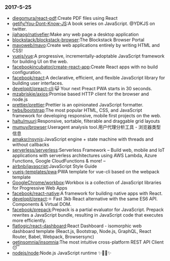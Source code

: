 ### 2017-5-25 
* [diegomura/react-pdf](https://github.com//diegomura/react-pdf):Create PDF files using React 
* [getify/You-Dont-Know-JS](https://github.com//getify/You-Dont-Know-JS):A book series on JavaScript. @YDKJS on twitter. 
* [jiahaog/nativefier](https://github.com//jiahaog/nativefier):Make any web page a desktop application 
* [blockstack/blockstack-browser](https://github.com//blockstack/blockstack-browser):The Blockstack Browser Portal 
* [mavoweb/mavo](https://github.com//mavoweb/mavo):Create web applications entirely by writing HTML and CSS! 
* [vuejs/vue](https://github.com//vuejs/vue):A progressive, incrementally-adoptable JavaScript framework for building UI on the web. 
* [facebookincubator/create-react-app](https://github.com//facebookincubator/create-react-app):Create React apps with no build configuration. 
* [facebook/react](https://github.com//facebook/react):A declarative, efficient, and flexible JavaScript library for building user interfaces. 
* [developit/preact-cli](https://github.com//developit/preact-cli):😺 Your next Preact PWA starts in 30 seconds. 
* [mzabriskie/axios](https://github.com//mzabriskie/axios):Promise based HTTP client for the browser and node.js 
* [prettier/prettier](https://github.com//prettier/prettier):Prettier is an opinionated JavaScript formatter. 
* [twbs/bootstrap](https://github.com//twbs/bootstrap):The most popular HTML, CSS, and JavaScript framework for developing responsive, mobile first projects on the web. 
* [haltu/muuri](https://github.com//haltu/muuri):Responsive, sortable, filterable and draggable grid layouts 
* [mumuy/browser](https://github.com//mumuy/browser):Useragent analysis tool.用户代理分析工具 - 浏览器类型信息 
* [amaksr/nsynjs](https://github.com//amaksr/nsynjs):JavaScript engine + state machine with threads and without callbacks 
* [serverless/serverless](https://github.com//serverless/serverless):Serverless Framework – Build web, mobile and IoT applications with serverless architectures using AWS Lambda, Azure Functions, Google CloudFunctions & more! – 
* [airbnb/javascript](https://github.com//airbnb/javascript):JavaScript Style Guide 
* [vuejs-templates/pwa](https://github.com//vuejs-templates/pwa):PWA template for vue-cli based on the webpack template 
* [GoogleChrome/workbox](https://github.com//GoogleChrome/workbox):Workbox is a collection of JavaScript libraries for Progressive Web Apps 
* [facebook/react-native](https://github.com//facebook/react-native):A framework for building native apps with React. 
* [developit/preact](https://github.com//developit/preact):⚛️ Fast 3kb React alternative with the same ES6 API. Components & Virtual DOM. 
* [facebook/prepack](https://github.com//facebook/prepack):Prepack is a partial evaluator for JavaScript. Prepack rewrites a JavaScript bundle, resulting in JavaScript code that executes more efficiently. 
* [flatlogic/react-dashboard](https://github.com//flatlogic/react-dashboard):React Dashboard - isomorphic web dashboard template (React.js, Bootstrap, Node.js, GraphQL, React Router, Babel, Webpack, Browsersync) 
* [getinsomnia/insomnia](https://github.com//getinsomnia/insomnia):The most intuitive cross-platform REST API Client 😴 
* [nodejs/node](https://github.com//nodejs/node):Node.js JavaScript runtime ✨🐢🚀✨ 
